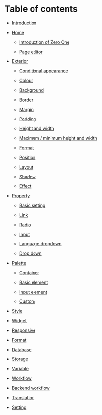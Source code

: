 # Table of contents-   [Introduction](README.md)-   [Home](hmu/README.md)    -   [Introduction of Zero One](hmu/zerowanno.md)    -   [Page editor](hmu/pjiedit.md)-   [Exterior](wai-guan/README.md)    -   [Conditional appearance](wai-guan/ki.md)    -   [Colour](wai-guan/se.md)    -   [Background](wai-guan/bei-jing.md)    -   [Border](wai-guan/bd.md)    -   [Margin](wai-guan/mjin.md)    -   [Padding](wai-guan/padingu.md)    -   [Height and width](wai-guan/sato.md)    -   [Maximum / minimum height and width](wai-guan/nosato.md)    -   [Format](wai-guan/shu-shi.md)    -   [Position](wai-guan/pojishon.md)    -   [Layout](wai-guan/reiauto.md)    -   [Shadow](wai-guan/shadou.md)    -   [Effect](wai-guan/efekuto.md)-   [Property](puropati/README.md)    -   [Basic setting](puropati/ji-ben-she-ding.md)    -   [Link](puropati/rinku.md)    -   [Radio](puropati/radio.md)    -   [Input](puropati/inputto.md)    -   [Language dropdown](puropati/doroppudaun.md)    -   [Drop down](puropati/doroppudaun-1.md)-   [Palette](paretto/README.md)    -   [Container](paretto/kontena.md)    -   [Basic element](paretto/eremento.md)    -   [Input element](paretto/inputtoeremento.md)    -   [Custom](paretto/kasutamu.md)-   [Style](sutairu.md)-   [Widget](wijetto.md)-   [Responsive](resuponshibu.md)-   [Format](shu-shi.md)-   [Database](dtabsu.md)-   [Storage](storage.md)-   [Variable](bian-shu.md)-   [Workflow](wkufur.md)-   [Backend workflow](bakkuendowkufur.md)-   [Translation](fan-yi.md)-   [Setting](she-ding.md)